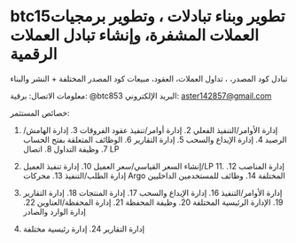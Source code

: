 # btc15تطوير وبناء تبادلات ، وتطوير برمجيات العملات المشفرة، وإنشاء تبادل العملات الرقمية

تبادل كود المصدر، ، تداول العملات، العقود، مبيعات كود المصدر المختلفة + النشر والبناء

معلومات الاتصال: برقية: @btc853 البريد الإلكتروني: aster142857@gmail.com

خصائص المستثمر:
1. إدارة الأوامر/التنفيذ الفعلي 2. إدارة أوامر/تنفيذ عقود الفروقات 3. إدارة الهامش/الرصيد 4. إدارة الإيداع والسحب 5. إدارة التقارير 6. الوظائف المتعلقة بفتح الحساب 7. وظيفة التداول 8. اتصال LP

9. إنشاء السعر القياسي/سعر العميل 10. إدارة تنفيذ العميل/LP 11. إدارة المناصب 12. إدارة الطلب/التنفيذ 13. محركات Argo المختلفة 14. وظائف للمستخدمين الداخليين

15. إدارة الأوامر/التنفيذ 16. إدارة الإيداع والسحب 17. إدارة المنتجات 18. إدارة التقارير 19. الإدارة الرئيسية المختلفة 20. وظيفة المحفظة 21. إدارة المحفظة/العناوين 22. إدارة الوارد والصادر

23. إدارة التقارير 24. إدارة رئيسية مختلفة
